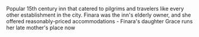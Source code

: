 Popular 15th century inn that catered to pilgrims and travelers like every other establishment in the city. Finara was the inn's elderly owner, and she offered reasonably-priced accommodations
		- Finara's daughter Grace runs her late mother's place now